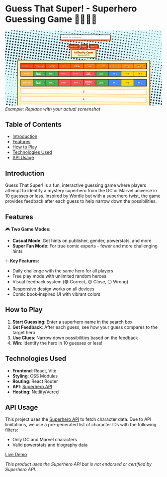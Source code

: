 # Guess That Super! - Superhero Guessing Game 🦸‍♂️🦸‍♀️

![Game Screenshot](https://github.com/AdamDabre/Guess-That-Super/blob/main/guessing.png) *Example: Replace with your actual screenshot*

## Table of Contents
- [Introduction](#introduction)
- [Features](#features)
- [How to Play](#how-to-play)
- [Technologies Used](#technologies-used)
- [API Usage](#api-usage)

## Introduction

Guess That Super! is a fun, interactive guessing game where players attempt to identify a mystery superhero from the DC or Marvel universe in 10 guesses or less. Inspired by Wordle but with a superhero twist, the game provides feedback after each guess to help narrow down the possibilities.

## Features

🎮 **Two Game Modes:**
- **Casual Mode**: Get hints on publisher, gender, powerstats, and more
- **Super Fan Mode**: For true comic experts - fewer and more challenging hints

✨ **Key Features:**
- Daily challenge with the same hero for all players
- Free play mode with unlimited random heroes
- Visual feedback system (🟢 Correct, 🟡 Close, ⚪️ Wrong)
- Responsive design works on all devices
- Comic book-inspired UI with vibrant colors

## How to Play

1. **Start Guessing**: Enter a superhero name in the search box
2. **Get Feedback**: After each guess, see how your guess compares to the target hero
3. **Use Clues**: Narrow down possibilities based on the feedback
4. **Win**: Identify the hero in 10 guesses or less!

## Technologies Used

- **Frontend**: React, Vite
- **Styling**: CSS Modules
- **Routing**: React Router
- **API**: [Superhero API](https://superheroapi.com/)
- **Hosting**: Netlify/Vercel

## API Usage

This project uses the [Superhero API](https://superheroapi.com/) to fetch character data. Due to API limitations, we use a pre-generated list of character IDs with the following filters:

- Only DC and Marvel characters
- Valid powerstats and biography data

[Live Demo](https://adamdabre.github.io/Guess-That-Super/) 

*This product uses the Superhero API but is not endorsed or certified by Superhero API.*
